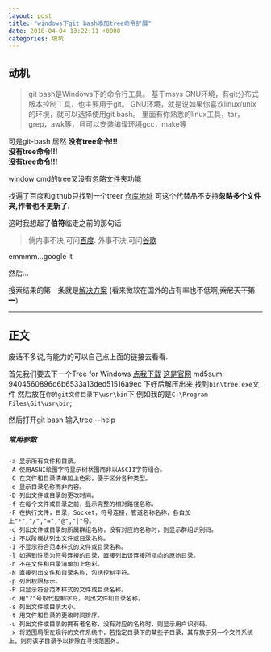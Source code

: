 ```yaml
---
layout: post
title: "windows下git bash添加tree命令扩展"
date: 2018-04-04 13:22:11 +0000
categories: 填坑
---
```


## 动机

>git bash是Windows下的命令行工具。
>基于msys GNU环境，有git分布式版本控制工具，也主要用于git。
>GNU环境，就是说如果你喜欢linux/unix的环境，就可以选择使用git bash。
>里面有你熟悉的linux工具，tar，grep，awk等，且可以安装编译环境gcc，make等


可是git-bash 居然
**没有tree命令!!!**  
**没有tree命令!!!**  
**没有tree命令!!!**  

window cmd的tree又没有忽略文件夹功能

找遍了百度和github只找到一个treer [仓库地址] 可这个代替品不支持**忽略多个文件夹,作者也不更新了**.

这时我想起了**伯符**临走之前的那句话
>倘内事不决,可问[百度]. 外事不决,可问[谷歌]

emmmm...google it

然后...

搜索结果的第一条就是[解决方案] (看来微软在国外的占有率也不低啊,~~索尼天下第一~~)

---

## 正文

废话不多说,有能力的可以自己点上面的链接去看看.

首先我们要去下一个Tree for Windows
[点我下载] 
[这是官网]
md5sum: 9404560896d6b6533a13ded51516a9ec
下好后解压出来,找到``bin\tree.exe``文件
然后放在``你的git文件目录下\usr\bin``下
例如我的是``C:\Program Files\Git\usr\bin``;

然后打开git bash 输入tree --help

##### 常用参数
```linux
-a 显示所有文件和目录。
-A 使用ASNI绘图字符显示树状图而非以ASCII字符组合。
-C 在文件和目录清单加上色彩，便于区分各种类型。
-d 显示目录名称而非内容。
-D 列出文件或目录的更改时间。
-f 在每个文件或目录之前，显示完整的相对路径名称。
-F 在执行文件，目录，Socket，符号连接，管道名称名称，各自加上"*","/","=","@","|"号。
-g 列出文件或目录的所属群组名称，没有对应的名称时，则显示群组识别码。
-i 不以阶梯状列出文件或目录名称。
-I 不显示符合范本样式的文件或目录名称。
-l 如遇到性质为符号连接的目录，直接列出该连接所指向的原始目录。
-n 不在文件和目录清单加上色彩。
-N 直接列出文件和目录名称，包括控制字符。
-p 列出权限标示。
-P 只显示符合范本样式的文件或目录名称。
-q 用"?"号取代控制字符，列出文件和目录名称。
-s 列出文件或目录大小。
-t 用文件和目录的更改时间排序。
-u 列出文件或目录的拥有者名称，没有对应的名称时，则显示用户识别码。
-x 将范围局限在现行的文件系统中，若指定目录下的某些子目录，其存放于另一个文件系统上，则将该子目录予以排除在寻找范围外。
```

[百度]:https://www.baidu.com
[谷歌]:http://google.com
[仓库地址]:https://github.com/derycktse/treer
[解决方案]: https://superuser.com/a/1141489/890933
[点我下载]:http://downloads.sourceforge.net/gnuwin32/tree-1.5.2.2-bin.zip
[这是官网]:http://gnuwin32.sourceforge.net/packages/tree.htm
